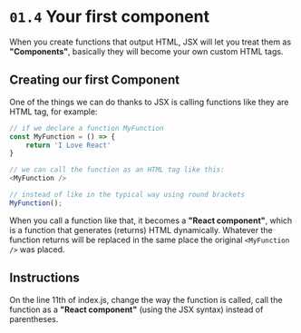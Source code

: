 # `01.4` Your first component

When you create functions that output HTML, JSX will let you treat them as **"Components"**, basically they will become your own custom HTML tags.

## Creating our first Component

One of the things we can do thanks to JSX is calling functions like they are HTML tag, for example:
```js
// if we declare a function MyFunction
const MyFunction = () => {
    return 'I Love React'
}

// we can call the function as an HTML tag like this:
<MyFunction />

// instead of like in the typical way using round brackets
MyFunction();
```

When you call a function like that, it becomes a **"React component"**, which is a function that generates (returns) HTML dynamically. Whatever the function returns will be replaced in the same place the original `<MyFunction />` was placed.

## Instructions

On the line 11th of index.js, change the way the function is called, call the function as a **"React component"** (using the JSX syntax) instead of parentheses.
